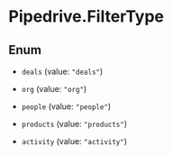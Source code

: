 # Pipedrive.FilterType

## Enum


* `deals` (value: `"deals"`)

* `org` (value: `"org"`)

* `people` (value: `"people"`)

* `products` (value: `"products"`)

* `activity` (value: `"activity"`)


